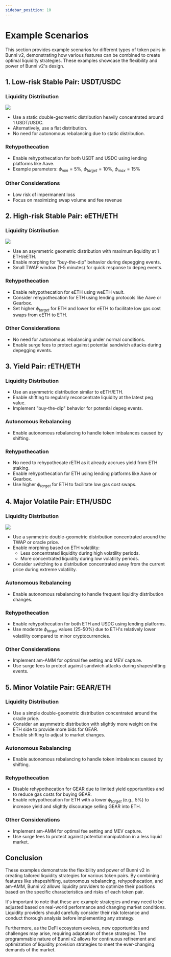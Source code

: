```yaml
---
sidebar_position: 10
---
```


# Example Scenarios

This section provides example scenarios for different types of token pairs in Bunni v2, demonstrating how various features can be combined to create optimal liquidity strategies. These examples showcase the flexibility and power of Bunni v2's design.

## 1. Low-risk Stable Pair: USDT/USDC

### Liquidity Distribution

![](img/low-risk-stable-pair.svg)

- Use a static double-geometric distribution heavily concentrated around 1 USDT/USDC.
- Alternatively, use a flat distribution.
- No need for autonomous rebalancing due to static distribution.

### Rehypothecation
- Enable rehypothecation for both USDT and USDC using lending platforms like Aave.
- Example parameters: $\phi_{min} = 5\%$, $\phi_{target} = 10\%$, $\phi_{max} = 15\%$

### Other Considerations
- Low risk of impermanent loss
- Focus on maximizing swap volume and fee revenue

## 2. High-risk Stable Pair: eETH/ETH

### Liquidity Distribution

![](img/high-risk-stable-pair.svg)

- Use an asymmetric geometric distribution with maximum liquidity at 1 ETH/eETH.
- Enable morphing for "buy-the-dip" behavior during depegging events.
- Small TWAP window (1-5 minutes) for quick response to depeg events.

### Rehypothecation
- Enable rehypothecation for eETH using weETH vault.
- Consider rehypothecation for ETH using lending protocols like Aave or Gearbox.
- Set higher $\phi_{target}$ for ETH and lower for eETH to facilitate low gas cost swaps from eETH to ETH.

### Other Considerations
- No need for autonomous rebalancing under normal conditions.
- Enable surge fees to protect against potential sandwich attacks during depegging events.

## 3. Yield Pair: rETH/ETH

### Liquidity Distribution
- Use an asymmetric distribution similar to eETH/ETH.
- Enable shifting to regularly reconcentrate liquidity at the latest peg value.
- Implement "buy-the-dip" behavior for potential depeg events.

### Autonomous Rebalancing
- Enable autonomous rebalancing to handle token imbalances caused by shifting.

### Rehypothecation
- No need to rehypothecate rETH as it already accrues yield from ETH staking.
- Enable rehypothecation for ETH using lending platforms like Aave or Gearbox.
- Use higher $\phi_{target}$ for ETH to facilitate low gas cost swaps.

## 4. Major Volatile Pair: ETH/USDC

### Liquidity Distribution

![](img/major-volatile-pair.svg)

- Use a symmetric double-geometric distribution concentrated around the TWAP or oracle price.
- Enable morphing based on ETH volatility:
  - Less concentrated liquidity during high volatility periods.
  - More concentrated liquidity during low volatility periods.
- Consider switching to a distribution concentrated away from the current price during extreme volatility.

### Autonomous Rebalancing
- Enable autonomous rebalancing to handle frequent liquidity distribution changes.

### Rehypothecation
- Enable rehypothecation for both ETH and USDC using lending platforms.
- Use moderate $\phi_{target}$ values (25-50%) due to ETH's relatively lower volatility compared to minor cryptocurrencies.

### Other Considerations
- Implement am-AMM for optimal fee setting and MEV capture.
- Use surge fees to protect against sandwich attacks during shapeshifting events.

## 5. Minor Volatile Pair: GEAR/ETH

### Liquidity Distribution
- Use a simple double-geometric distribution concentrated around the oracle price.
- Consider an asymmetric distribution with slightly more weight on the ETH side to provide more bids for GEAR.
- Enable shifting to adjust to market changes.

### Autonomous Rebalancing
- Enable autonomous rebalancing to handle token imbalances caused by shifting.

### Rehypothecation
- Disable rehypothecation for GEAR due to limited yield opportunities and to reduce gas costs for buying GEAR.
- Enable rehypothecation for ETH with a lower $\phi_{target}$ (e.g., 5%) to increase yield and slightly discourage selling GEAR into ETH.

### Other Considerations
- Implement am-AMM for optimal fee setting and MEV capture.
- Use surge fees to protect against potential manipulation in a less liquid market.

## Conclusion

These examples demonstrate the flexibility and power of Bunni v2 in creating tailored liquidity strategies for various token pairs. By combining features like shapeshifting, autonomous rebalancing, rehypothecation, and am-AMM, Bunni v2 allows liquidity providers to optimize their positions based on the specific characteristics and risks of each token pair.

It's important to note that these are example strategies and may need to be adjusted based on real-world performance and changing market conditions. Liquidity providers should carefully consider their risk tolerance and conduct thorough analysis before implementing any strategy.

Furthermore, as the DeFi ecosystem evolves, new opportunities and challenges may arise, requiring adaptation of these strategies. The programmable nature of Bunni v2 allows for continuous refinement and optimization of liquidity provision strategies to meet the ever-changing demands of the market.